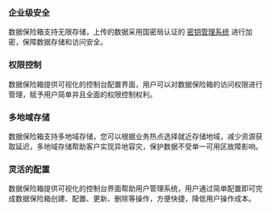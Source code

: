                                                     
### 企业级安全
数据保险箱支持无限存储，上传的数据采用国密局认证的 [密钥管理系统](https://cloud.tencent.com/document/product/573/8780) 进行加密，保障数据存储和访问安全。
### 权限控制
数据保险箱提供可视化的控制台配置界面，用户可以对数据保险箱的访问权限进行管理，赋予用户简单并且全面的权限控制权利。
### 多地域存储
数据保险箱支持多地域存储，您可以根据业务热点选择就近存储地域，减少资源获取延迟，多地域存储帮助客户实现异地容灾，保护数据不受单一可用区故障影响。

### 灵活的配置
数据保险箱提供可视化的控制台界面帮助用户管理系统，用户通过简单配置即可完成数据保险箱创建、配置、更新、删除等操作，方便快捷，降低用户操作成本。